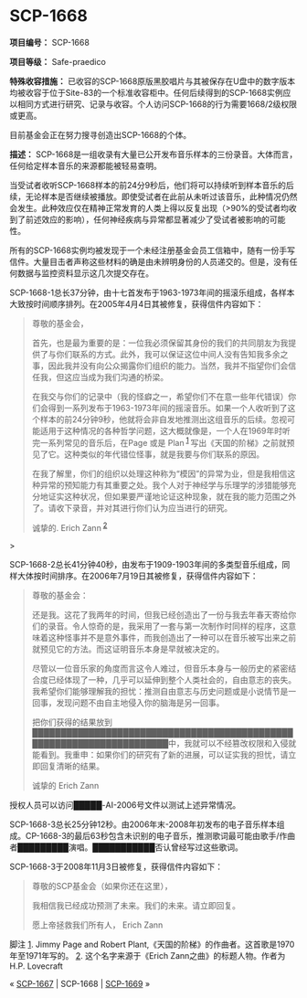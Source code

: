 # SCP-1668
                        


**项目编号：** SCP-1668

**项目等级：** Safe-praedico

**特殊收容措施：**  已收容的SCP-1668原版黑胶唱片与其被保存在U盘中的数字版本均被收容于位于Site-83的一个标准收容柜中。任何后续得到的SCP-1668实例应以相同方式进行研究、记录与收容。个人访问SCP-1668的行为需要1668/2级权限或更高。

目前基金会正在努力搜寻创造出SCP-1668的个体。

**描述：** SCP-1668是一组收录有大量已公开发布音乐样本的三份录音。大体而言，任何给定样本音乐的来源都能被轻易查明。

当受试者收听SCP-1668样本的前24分9秒后，他们将可以持续听到样本音乐的后续，无论样本是否继续被播放。即使受试者在此前从未听过该音乐，此种情况仍然会发生。此种效应仅在精神正常发育的人类上得以反复出现（>90%的受试者均收到了前述效应的影响），任何神经疾病与异常都显著减少了受试者被影响的可能性。

所有的SCP-1668实例均被发现于一个未经注册基金会员工信箱中，随有一份手写信件。大量目击者声称这些材料的确是由未辨明身份的人员递交的。但是，没有任何数据与监控资料显示这几次提交存在。

SCP-1668-1总长37分钟，由十七首发布于1963-1973年间的摇滚乐组成，各样本大致按时间顺序排列。在2005年4月4日其被修复，获得信件内容如下：


> 尊敬的基金会，
> 
> 首先，也是最为重要的是：一位我必须保留其身份的我们的共同朋友为我提供了与你们联系的方式。此外，我可以保证这位中间人没有告知我多余之事，因此我并没有向公众揭露你们组织的能力。当然，我并不指望你们会信任我，但这应当成为我们沟通的桥梁。
> 
> 在我交与你们的记录中（我的怪癖之一，希望你们不在意一些年代错误）你们会得到一系列发布于1963-1973年间的摇滚音乐。如果一个人收听到了这个样本的前24分钟9秒，他就将会非自发地推测出这组音乐的后续。忽视可能适用于这种情况的各种哲学问题，这大概就像是，一个人在1969年时听完一系列常见的音乐后，在Page 或是 Plan<sup class='footnoteref'>
 <a shape='rect' class='footnoteref' id='footnoteref-1' href='javascript:;' onclick='WIKIDOT.page.utils.scrollToReference(&apos;footnote-1&apos;)'>1</a>
</sup> 写出《天国的阶梯》之前就预见了它。这种类似的年代错位怪事，就是我要与你们联系的原因。
> 
> 在我了解里，你们的组织以处理这种称为“模因”的异常为业，但是我相信这种异常的预知能力有其重要之处。我个人对于神经学与乐理学的涉猎能够充分地证实这种状况，但如果要严谨地论证这种现象，就在我的能力范围之外了。请收下录音，并对其进行你们认为应当进行的研究。
> 
> 诚挚的.
Erich Zann<sup class='footnoteref'>
 <a shape='rect' class='footnoteref' id='footnoteref-2' href='javascript:;' onclick='WIKIDOT.page.utils.scrollToReference(&apos;footnote-2&apos;)'>2</a>
</sup>
> 

SCP-1668-2总长41分钟40秒，由发布于1909-1903年间的多类型音乐组成，同样大体按时间排序。在2006年7月19日其被修复，获得信件内容如下：


> 尊敬的基金会：
> 
> 还是我。这花了我两年的时间，但我已经创造出了一份与我去年春天寄给你们的录音。令人惊奇的是，我采用了一套与第一次制作时同样的程序，这意味着这种怪事并不是意外事件，而我创造出了一种可以在音乐被写出来之前就预见它的方法。而这证明音乐本身是早就被决定的。
> 
> 尽管以一位音乐家的角度而言这令人难过，但音乐本身与一般历史的紧密结合度已经体现了一种，几乎可以延伸到整个人类社会的，自由意志的丧失。我希望你们能够理解我的担忧：推测自由意志与历史问题或是小说情节是一回事，发现问题不由自主地侵入你的脑海是另一回事。
> 
> 把你们获得的结果放到██████████████████████████████████████████████ ████████████████████████中，我就可以不经篡改权限和入侵就能看到。我重申：如果你们的研究有了新的进展，可以证实我的担忧，请立即回复清晰的结果。
> 
> 诚挚的
Erich Zann
> 

授权人员可以访问█████-AI-2006号文件以测试上述异常情况。

SCP-1668-3总长25分钟12秒。由2006年末-2008年初发布的电子音乐样本组成。CP-1668-3的最后63秒包含未识别的电子音乐，推测歌词最可能由歌手/作曲者█████████演唱。███████████否认曾经写过这些歌词。

SCP-1668-3于2008年11月3日被修复，获得信件内容如下：


> 尊敬的SCP基金会（如果你还在这里），
> 
> 我相信我已经成功预测了未来。我们的未来。请立即回复。
> 
> 愿上帝拯救我们所有人，
Erich Zann
> 


脚注
<a shape='rect' href='javascript:;' onclick='WIKIDOT.page.utils.scrollToReference(&apos;footnoteref-1&apos;)'>1</a>. Jimmy Page and Robert Plant,《天国的阶梯》的作曲者。这首歌是1970年至1971年写的。
<a shape='rect' href='javascript:;' onclick='WIKIDOT.page.utils.scrollToReference(&apos;footnoteref-2&apos;)'>2</a>. 这个名字来源于《Erich Zann之曲》的标题人物。作者为H.P. Lovecraft



« [SCP-1667](/scp-1667) | SCP-1668 | [SCP-1669](/scp-1669) »





                    